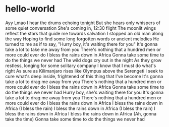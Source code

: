 # hello-world
Ayy Lmao
I hear the drums echoing tonight
But she hears only whispers of some quiet conversation
She's coming in, 12:30 flight
The moonlit wings reflect the stars that guide me towards salvation
I stopped an old man along the way
Hoping to find some long forgotten words or ancient melodies
He turned to me as if to say, "Hurry boy, it's waiting there for you"
It's gonna take a lot to take me away from you
There's nothing that a hundred men or more could ever do
I bless the rains down in Africa
Gonna take some time to do the things we never had
The wild dogs cry out in the night
As they grow restless, longing for some solitary company
I know that I must do what's right
As sure as Kilimanjaro rises like Olympus above the Serengeti
I seek to cure what's deep inside, frightened of this thing that I've become
It's gonna take a lot to drag me away from you
There's nothing that a hundred men or more could ever do
I bless the rains down in Africa
Gonna take some time to do the things we never had
Hurry boy, she's waiting there for you
It's gonna take a lot to drag me away from you
There's nothing that a hundred men or more could ever do
I bless the rains down in Africa
I bless the rains down in Africa
(I bless the rain)
I bless the rains down in Africa
(I bless the rain)
I bless the rains down in Africa
I bless the rains down in Africa
(Ah, gonna take the time)
Gonna take some time to do the things we never had
